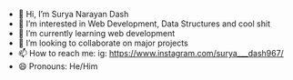 - 👋 Hi, I’m Surya Narayan Dash
- 👀 I’m interested in Web Development, Data Structures and cool shit
- 🌱 I’m currently learning web development
- 💞️ I’m looking to collaborate on major projects
- 📫 How to reach me: ig: https://www.instagram.com/surya___dash967/
- 😄 Pronouns: He/Him

<!---
suryadash0967/suryadash0967 is a ✨ special ✨ repository because its `README.md` (this file) appears on your GitHub profile.
You can click the Preview link to take a look at your changes.
--->
